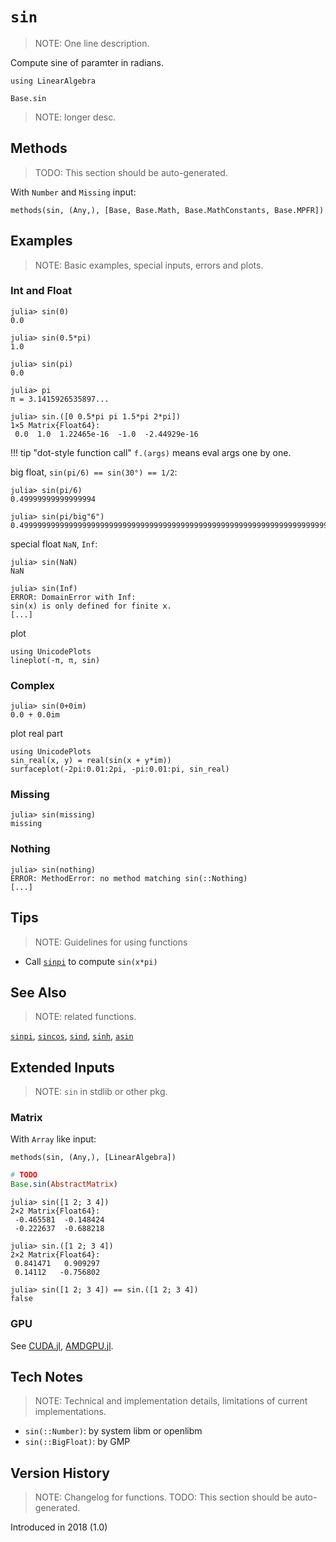 # `sin`
> NOTE: One line description.

Compute sine of paramter in radians.

```@setup repl_only
using LinearAlgebra
```
```@docs
Base.sin
```

> NOTE: longer desc.


## Methods
> TODO: This section should be auto-generated.

With `Number` and `Missing` input:
```@repl
methods(sin, (Any,), [Base, Base.Math, Base.MathConstants, Base.MPFR])
```


## Examples
> NOTE: Basic examples, special inputs, errors and plots.

### Int and Float
```jldoctest
julia> sin(0)
0.0

julia> sin(0.5*pi)
1.0

julia> sin(pi)
0.0

julia> pi
π = 3.1415926535897...

julia> sin.([0 0.5*pi pi 1.5*pi 2*pi])
1×5 Matrix{Float64}:
 0.0  1.0  1.22465e-16  -1.0  -2.44929e-16
```

!!! tip "dot-style function call"
    `f.(args)` means eval args one by one.

big float, `sin(pi/6) == sin(30°) == 1/2`:
```jldoctest
julia> sin(pi/6)
0.49999999999999994

julia> sin(pi/big"6")
0.4999999999999999999999999999999999999999999999999999999999999999999999999999957
```

special float `NaN`, `Inf`:
```jldoctest
julia> sin(NaN)
NaN

julia> sin(Inf)
ERROR: DomainError with Inf:
sin(x) is only defined for finite x.
[...]
```

plot
```@repl
using UnicodePlots
lineplot(-π, π, sin)
```

### Complex
```jldoctest
julia> sin(0+0im)
0.0 + 0.0im
```

plot real part
```@repl
using UnicodePlots
sin_real(x, y) = real(sin(x + y*im))
surfaceplot(-2pi:0.01:2pi, -pi:0.01:pi, sin_real)
```

### Missing
```jldoctest
julia> sin(missing)
missing
```

### Nothing
```jldoctest
julia> sin(nothing)
ERROR: MethodError: no method matching sin(::Nothing)
[...]
```


## Tips
> NOTE: Guidelines for using functions

- Call [`sinpi`](@ref) to compute `sin(x*pi)`


## See Also
> NOTE: related functions.

[`sinpi`](@ref), [`sincos`](@ref),
[`sind`](@ref), [`sinh`](@ref),
[`asin`](@ref)


## Extended Inputs
> NOTE: `sin` in stdlib or other pkg.

### Matrix
With `Array` like input:
```@repl repl_only
methods(sin, (Any,), [LinearAlgebra])
```

```jl
# TODO
Base.sin(AbstractMatrix)
```

```jldoctest
julia> sin([1 2; 3 4])
2×2 Matrix{Float64}:
 -0.465581  -0.148424
 -0.222637  -0.688218

julia> sin.([1 2; 3 4])
2×2 Matrix{Float64}:
 0.841471   0.909297
 0.14112   -0.756802

julia> sin([1 2; 3 4]) == sin.([1 2; 3 4])
false
```

### GPU
See
[CUDA.jl](https://github.com/JuliaGPU/CUDA.jl),
[AMDGPU.jl](https://github.com/JuliaGPU/AMDGPU.jl).


## Tech Notes
> NOTE: Technical and implementation details,
>   limitations of current implementations.

- `sin(::Number)`: by system libm or openlibm
- `sin(::BigFloat)`: by GMP


## Version History
> NOTE: Changelog for functions.
> TODO: This section should be auto-generated.

Introduced in 2018 (1.0)
